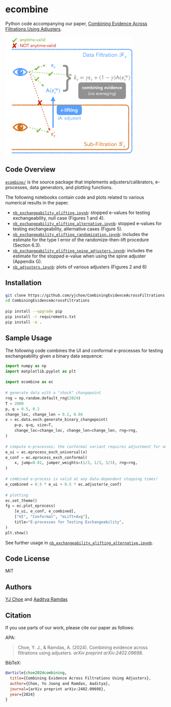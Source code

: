 # ecombine

Python code accompanying our paper, [Combining Evidence Across Filtrations Using Adjusters](https://arxiv.org/abs/2402.09698).

<img src="eLifting.png" alt="eLifting" width="400"/>

## Code Overview

[`ecombine/`](ecombine) is the source package that implements adjusters/calibrators, e-processes, data generators, and plotting functions.

The following notebooks contain code and plots related to various numerical results in the paper.
* [`nb_exchangeability_elifting.ipynb`](nb_exchangeability_elifting.ipynb): 
  stopped e-values for testing exchangeability, null case (Figures 1 and 4).
* [`nb_exchangeability_elifting_alternative.ipynb`](nb_exchangeability_elifting_alternative.ipynb): 
  stopped e-values for testing exchangeability, alternative cases (Figure 5).
* [`nb_exchangeability_elifting_randomization.ipynb`](nb_exchangeability_elifting_randomization.ipynb): 
  includes the estimate for the type I error of the randomize-then-lift procedure (Section 6.3).
* [`nb_exchangeability_elifting_spine_adjusters.ipynb`](nb_exchangeability_elifting_spine_adjusters.ipynb): 
  includes the estimate for the stopped e-value when using the spine adjuster (Appendix G).
* [`nb_adjusters.ipynb`](nb_adjusters.ipynb): 
  plots of various adjusters (Figures 2 and 6)

## Installation

```sh
git clone https://github.com/yjchoe/CombiningEvidenceAcrossFiltrations
cd CombiningEvidenceAcrossFiltrations

pip install --upgrade pip
pip install -r requirements.txt
pip install -e .
```

## Sample Usage

The following code combines the UI and conformal e-processes for testing exchangeability given a binary data sequence:
```python
import numpy as np
import matplotlib.pyplot as plt

import ecombine as ec

# generate data with a "shock" changepoint
rng = np.random.default_rng(2024)
T = 2000
p, q = 0.5, 0.2
change_loc, change_len = 0.2, 0.04
x = ec.data.exch.generate_binary_changepoint(
    p=p, q=q, size=T, 
    change_loc=change_loc, change_len=change_len, rng=rng,
)

# compute e-processes; the conformal variant requires adjustment for anytime-validity wrt data
e_ui = ec.eprocess_exch_universal(x)
e_conf = ec.eprocess_exch_conformal(
    x, jump=0.01, jumper_weights=(1/3, 1/3, 1/3), rng=rng,
)

# combined e-process is valid at any data-dependent stopping times!
e_combined = 0.5 * e_ui + 0.5 * ec.adjuster(e_conf)

# plotting
ec.set_theme()
fg = ec.plot_eprocess(
    [e_ui, e_conf, e_combined],
    ["UI", "Conformal", "eLift+Avg"],
    title="E-processes for Testing Exchangeability",
)
plt.show()
```

See further usage in [`nb_exchangeability_elifting_alternative.ipynb`](nb_exchangeability_elifting_alternative.ipynb).

## Code License

MIT

## Authors

[YJ Choe](http://yjchoe.github.io/) and 
[Aaditya Ramdas](https://www.stat.cmu.edu/~aramdas/)

## Citation

If you use parts of our work, please cite our paper as follows:

APA:
> Choe, Y. J., & Ramdas, A. (2024). Combining evidence across filtrations using adjusters. _arXiv preprint arXiv:2402.09698_.

BibTeX:
```bibtex
@article{choe2024combining,
  title={Combining Evidence Across Filtrations Using Adjusters},
  author={Choe, Yo Joong and Ramdas, Aaditya},
  journal={arXiv preprint arXiv:2402.09698},
  year={2024}
}
```
